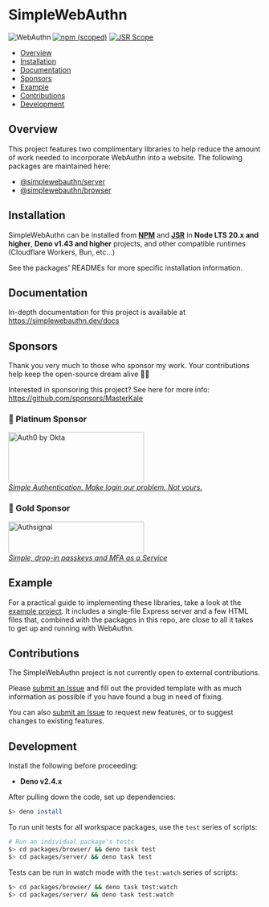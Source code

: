 # SimpleWebAuthn <!-- omit in toc -->

![WebAuthn](https://img.shields.io/badge/WebAuthn-Simplified-blueviolet?style=for-the-badge&logo=WebAuthn)
[![npm (scoped)](https://img.shields.io/npm/v/@simplewebauthn/server?style=for-the-badge&logo=npm)](https://www.npmjs.com/search?q=simplewebauthn)
[![JSR Scope](https://jsr.io/badges/@simplewebauthn?style=for-the-badge)](https://jsr.io/@simplewebauthn)

- [Overview](#overview)
- [Installation](#installation)
- [Documentation](#documentation)
- [Sponsors](#sponsors)
- [Example](#example)
- [Contributions](#contributions)
- [Development](#development)

## Overview

This project features two complimentary libraries to help reduce the amount of work needed to
incorporate WebAuthn into a website. The following packages are maintained here:

- [@simplewebauthn/server](https://github.com/MasterKale/SimpleWebAuthn/tree/master/packages/server)
- [@simplewebauthn/browser](https://github.com/MasterKale/SimpleWebAuthn/tree/master/packages/browser)

## Installation

SimpleWebAuthn can be installed from **[NPM](https://www.npmjs.com/search?q=%40simplewebauthn)** and
**[JSR](https://jsr.io/@simplewebauthn)** in **Node LTS 20.x and higher**, **Deno v1.43 and higher**
projects, and other compatible runtimes (Cloudflare Workers, Bun, etc...)

See the packages' READMEs for more specific installation information.

## Documentation

In-depth documentation for this project is available at https://simplewebauthn.dev/docs

## Sponsors

Thank you very much to those who sponsor my work. Your contributions help keep the open-source dream
alive 🙇‍♂️

Interested in sponsoring this project? See here for more info:
https://github.com/sponsors/MasterKale

### 🌟 Platinum Sponsor <!-- omit from toc -->

<p class="sponsor-logo">
  <a href="https://a0.to/signup/simplewebauthn">
    <img src="https://github.com/user-attachments/assets/82bd296f-81c9-455f-b561-29119bd941c3" width="270" height="101" alt="Auth0 by Okta" />
    <br />
    <em>Simple Authentication. Make login our problem. Not yours.</em>
  </a>
</p>

### 🏅 Gold Sponsor <!-- omit from toc -->

<p class="sponsor-logo">
  <a href="https://www.authsignal.com">
    <img src="https://github.com/user-attachments/assets/475e8759-bb1a-4614-b3f9-b38002b11f34" width="270" height="63" alt="Authsignal" />
    <br />
    <em>Simple, drop-in passkeys and MFA as a Service</em>
  </a>
</p>

## Example

For a practical guide to implementing these libraries, take a look at the
[example project](https://github.com/MasterKale/SimpleWebAuthn/tree/master/example). It includes a
single-file Express server and a few HTML files that, combined with the packages in this repo, are
close to all it takes to get up and running with WebAuthn.

## Contributions

The SimpleWebAuthn project is not currently open to external contributions.

Please [submit an Issue](https://github.com/MasterKale/SimpleWebAuthn/issues/new/choose) and fill
out the provided template with as much information as possible if you have found a bug in need of
fixing.

You can also [submit an Issue](https://github.com/MasterKale/SimpleWebAuthn/issues/new/choose) to
request new features, or to suggest changes to existing features.

## Development

Install the following before proceeding:

- **Deno v2.4.x**

After pulling down the code, set up dependencies:

```sh
$> deno install
```

To run unit tests for all workspace packages, use the `test` series of scripts:

```sh
# Run an individual package's tests
$> cd packages/browser/ && deno task test
$> cd packages/server/ && deno task test
```

Tests can be run in watch mode with the `test:watch` series of scripts:

```sh
$> cd packages/browser/ && deno task test:watch
$> cd packages/server/ && deno task test:watch
```

